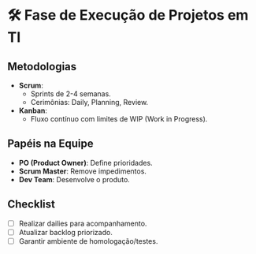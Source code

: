 # 🛠 **Fase de Execução de Projetos em TI**  

## **Metodologias**  
- **Scrum**:  
  - Sprints de 2-4 semanas.  
  - Cerimônias: Daily, Planning, Review.  
- **Kanban**:  
  - Fluxo contínuo com limites de WIP (Work in Progress).  

## **Papéis na Equipe**  
- **PO (Product Owner)**: Define prioridades.  
- **Scrum Master**: Remove impedimentos.  
- **Dev Team**: Desenvolve o produto.  

## **Checklist**  
- [ ] Realizar dailies para acompanhamento.  
- [ ] Atualizar backlog priorizado.  
- [ ] Garantir ambiente de homologação/testes.  
